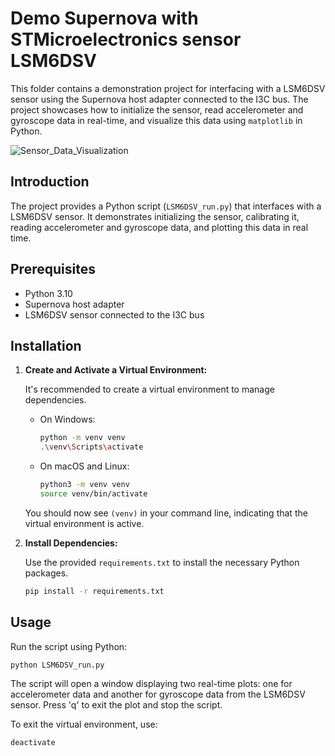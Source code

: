 # Demo Supernova with STMicroelectronics sensor LSM6DSV

This folder contains a demonstration project for interfacing with a LSM6DSV sensor using the Supernova host adapter connected to the I3C bus. The project showcases how to initialize the sensor, read accelerometer and gyroscope data in real-time, and visualize this data using `matplotlib` in Python.

![Sensor_Data_Visualization](https://github.com/binhollc/demo_supernova_icm42605/assets/947449/107e83d5-790f-44d2-81d0-73047f33b08d)

## Introduction

The project provides a Python script (`LSM6DSV_run.py`) that interfaces with a LSM6DSV sensor. It demonstrates initializing the sensor, calibrating it, reading accelerometer and gyroscope data, and plotting this data in real time.

## Prerequisites

- Python 3.10
- Supernova host adapter
- LSM6DSV sensor connected to the I3C bus

## Installation

1. **Create and Activate a Virtual Environment:**

   It's recommended to create a virtual environment to manage dependencies.

   - On Windows:

     ```bash
     python -m venv venv
     .\venv\Scripts\activate
     ```

   - On macOS and Linux:

     ```bash
     python3 -m venv venv
     source venv/bin/activate
     ```

   You should now see `(venv)` in your command line, indicating that the virtual environment is active.

2. **Install Dependencies:**

   Use the provided `requirements.txt` to install the necessary Python packages.

   ```bash
   pip install -r requirements.txt
   ```

## Usage

Run the script using Python:

```bash
python LSM6DSV_run.py
```

The script will open a window displaying two real-time plots: one for accelerometer data and another for gyroscope data from the LSM6DSV sensor. Press 'q' to exit the plot and stop the script.

To exit the virtual environment, use:

```bash
deactivate
```
